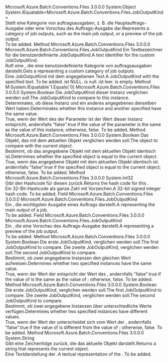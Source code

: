 <Type Name="JobOutputKind" FullName="Microsoft.Azure.Batch.Conventions.Files.JobOutputKind">
  <TypeSignature Language="C#" Value="public sealed class JobOutputKind : IEquatable&lt;Microsoft.Azure.Batch.Conventions.Files.JobOutputKind&gt;" />
  <TypeSignature Language="ILAsm" Value=".class public auto ansi sealed beforefieldinit JobOutputKind extends System.Object implements class System.IEquatable`1&lt;class Microsoft.Azure.Batch.Conventions.Files.JobOutputKind&gt;" />
  <TypeSignature Language="DocId" Value="T:Microsoft.Azure.Batch.Conventions.Files.JobOutputKind" />
  <TypeSignature Language="VB.NET" Value="Public NotInheritable Class JobOutputKind&#xA;Implements IEquatable(Of JobOutputKind)" />
  <TypeSignature Language="F#" Value="type JobOutputKind = class&#xA;    interface IEquatable&lt;JobOutputKind&gt;&#xA;    interface IOutputKind" />
  <AssemblyInfo>
    <AssemblyName>Microsoft.Azure.Batch.Conventions.Files</AssemblyName>
    <AssemblyVersion>3.0.0.0</AssemblyVersion>
  </AssemblyInfo>
  <Base>
    <BaseTypeName>System.Object</BaseTypeName>
  </Base>
  <Interfaces>
    <Interface>
      <InterfaceName>System.IEquatable&lt;Microsoft.Azure.Batch.Conventions.Files.JobOutputKind&gt;</InterfaceName>
    </Interface>
  </Interfaces>
  <Docs>
    <summary>
            <span data-ttu-id="9d816-101">Stellt eine Kategorie von auftragsausgaben, z. B. die Hauptauftrags-Ausgabe oder eine Vorschau des Auftrags-Ausgabe dar.</span><span class="sxs-lookup"><span data-stu-id="9d816-101">Represents a category of job outputs, such as the main job output, or a preview of the job output.</span></span>
            </summary>
    <remarks>To be added.</remarks>
  </Docs>
  <Members>
    <Member MemberName="Custom">
      <MemberSignature Language="C#" Value="public static Microsoft.Azure.Batch.Conventions.Files.JobOutputKind Custom (string text);" />
      <MemberSignature Language="ILAsm" Value=".method public static hidebysig class Microsoft.Azure.Batch.Conventions.Files.JobOutputKind Custom(string text) cil managed" />
      <MemberSignature Language="DocId" Value="M:Microsoft.Azure.Batch.Conventions.Files.JobOutputKind.Custom(System.String)" />
      <MemberSignature Language="VB.NET" Value="Public Shared Function Custom (text As String) As JobOutputKind" />
      <MemberSignature Language="F#" Value="static member Custom : string -&gt; Microsoft.Azure.Batch.Conventions.Files.JobOutputKind" Usage="Microsoft.Azure.Batch.Conventions.Files.JobOutputKind.Custom text" />
      <MemberType>Method</MemberType>
      <AssemblyInfo>
        <AssemblyName>Microsoft.Azure.Batch.Conventions.Files</AssemblyName>
        <AssemblyVersion>3.0.0.0</AssemblyVersion>
      </AssemblyInfo>
      <ReturnValue>
        <ReturnType>Microsoft.Azure.Batch.Conventions.Files.JobOutputKind</ReturnType>
      </ReturnValue>
      <Parameters>
        <Parameter Name="text" Type="System.String" />
      </Parameters>
      <Docs>
        <param name="text"><span data-ttu-id="9d816-102">Ein Textbezeichner für die benutzerdefinierte JobOutputKind.</span><span class="sxs-lookup"><span data-stu-id="9d816-102">A text identifier for the custom JobOutputKind.</span></span></param>
        <summary>
            <span data-ttu-id="9d816-103">Ruft eine <see cref="T:Microsoft.Azure.Batch.Conventions.Files.JobOutputKind" /> , die eine benutzerdefinierte Kategorie von auftragsausgaben darstellt.</span><span class="sxs-lookup"><span data-stu-id="9d816-103">Gets a <see cref="T:Microsoft.Azure.Batch.Conventions.Files.JobOutputKind" /> representing a custom category of job outputs.</span></span>
            </summary>
        <returns><span data-ttu-id="9d816-104">Eine JobOutputKind mit dem angegebenen Text.</span><span class="sxs-lookup"><span data-stu-id="9d816-104">A JobOutputKind with the specified text.</span></span></returns>
        <remarks>To be added.</remarks>
        <exception cref="T:System.ArgumentNullException">
          <span data-ttu-id="9d816-105"><paramref name="text" /> ist NULL.</span><span class="sxs-lookup"><span data-stu-id="9d816-105"><paramref name="text" /> is null.</span></span></exception>
        <exception cref="T:System.ArgumentException">
          <span data-ttu-id="9d816-106"><paramref name="text" /> ist leer.</span><span class="sxs-lookup"><span data-stu-id="9d816-106"><paramref name="text" /> is empty.</span></span></exception>
      </Docs>
    </Member>
    <Member MemberName="Equals">
      <MemberSignature Language="C#" Value="public bool Equals (Microsoft.Azure.Batch.Conventions.Files.JobOutputKind other);" />
      <MemberSignature Language="ILAsm" Value=".method public hidebysig newslot virtual instance bool Equals(class Microsoft.Azure.Batch.Conventions.Files.JobOutputKind other) cil managed" />
      <MemberSignature Language="DocId" Value="M:Microsoft.Azure.Batch.Conventions.Files.JobOutputKind.Equals(Microsoft.Azure.Batch.Conventions.Files.JobOutputKind)" />
      <MemberSignature Language="VB.NET" Value="Public Function Equals (other As JobOutputKind) As Boolean" />
      <MemberSignature Language="F#" Value="override this.Equals : Microsoft.Azure.Batch.Conventions.Files.JobOutputKind -&gt; bool" Usage="jobOutputKind.Equals other" />
      <MemberType>Method</MemberType>
      <Implements>
        <InterfaceMember>M:System.IEquatable`1.Equals(`0)</InterfaceMember>
      </Implements>
      <AssemblyInfo>
        <AssemblyName>Microsoft.Azure.Batch.Conventions.Files</AssemblyName>
        <AssemblyVersion>3.0.0.0</AssemblyVersion>
      </AssemblyInfo>
      <ReturnValue>
        <ReturnType>System.Boolean</ReturnType>
      </ReturnValue>
      <Parameters>
        <Parameter Name="other" Type="Microsoft.Azure.Batch.Conventions.Files.JobOutputKind" />
      </Parameters>
      <Docs>
        <param name="other"><span data-ttu-id="9d816-107">Die JobOutputKind dieser Instanz verglichen werden soll.</span><span class="sxs-lookup"><span data-stu-id="9d816-107">The JobOutputKind to compare to this instance.</span></span></param>
        <summary>
            <span data-ttu-id="9d816-108">Determinates, ob diese Instanz und ein anderes angegebenes <see cref="T:Microsoft.Azure.Batch.Conventions.Files.JobOutputKind" /> denselben Wert haben.</span><span class="sxs-lookup"><span data-stu-id="9d816-108">Determinates whether this instance and another specified <see cref="T:Microsoft.Azure.Batch.Conventions.Files.JobOutputKind" /> have the same value.</span></span>
            </summary>
        <returns><span data-ttu-id="9d816-109">True, wenn der Wert des der <paramref name="other" /> Parameter ist der Wert dieser Instanz entspricht, andernfalls "false".</span><span class="sxs-lookup"><span data-stu-id="9d816-109">true if the value of the <paramref name="other" /> parameter is the same as the value of this instance; otherwise, false.</span></span></returns>
        <remarks>To be added.</remarks>
      </Docs>
    </Member>
    <Member MemberName="Equals">
      <MemberSignature Language="C#" Value="public override bool Equals (object obj);" />
      <MemberSignature Language="ILAsm" Value=".method public hidebysig virtual instance bool Equals(object obj) cil managed" />
      <MemberSignature Language="DocId" Value="M:Microsoft.Azure.Batch.Conventions.Files.JobOutputKind.Equals(System.Object)" />
      <MemberSignature Language="VB.NET" Value="Public Overrides Function Equals (obj As Object) As Boolean" />
      <MemberSignature Language="F#" Value="override this.Equals : obj -&gt; bool" Usage="jobOutputKind.Equals obj" />
      <MemberType>Method</MemberType>
      <AssemblyInfo>
        <AssemblyName>Microsoft.Azure.Batch.Conventions.Files</AssemblyName>
        <AssemblyVersion>3.0.0.0</AssemblyVersion>
      </AssemblyInfo>
      <ReturnValue>
        <ReturnType>System.Boolean</ReturnType>
      </ReturnValue>
      <Parameters>
        <Parameter Name="obj" Type="System.Object" />
      </Parameters>
      <Docs>
        <param name="obj"><span data-ttu-id="9d816-110">Das Objekt, das mit dem aktuellen Objekt verglichen werden soll.</span><span class="sxs-lookup"><span data-stu-id="9d816-110">The object to compare with the current object.</span></span></param>
        <summary>
            <span data-ttu-id="9d816-111">Bestimmt, ob das angegebene Objekt mit dem aktuellen Objekt identisch ist.</span><span class="sxs-lookup"><span data-stu-id="9d816-111">Determines whether the specified object is equal to the current object.</span></span>
            </summary>
        <returns><span data-ttu-id="9d816-112">True, wenn das angegebene Objekt mit dem aktuellen Objekt identisch ist. andernfalls "false".</span><span class="sxs-lookup"><span data-stu-id="9d816-112">true if the specified object is equal to the current object; otherwise, false.</span></span></returns>
        <remarks>To be added.</remarks>
      </Docs>
    </Member>
    <Member MemberName="GetHashCode">
      <MemberSignature Language="C#" Value="public override int GetHashCode ();" />
      <MemberSignature Language="ILAsm" Value=".method public hidebysig virtual instance int32 GetHashCode() cil managed" />
      <MemberSignature Language="DocId" Value="M:Microsoft.Azure.Batch.Conventions.Files.JobOutputKind.GetHashCode" />
      <MemberSignature Language="VB.NET" Value="Public Overrides Function GetHashCode () As Integer" />
      <MemberSignature Language="F#" Value="override this.GetHashCode : unit -&gt; int" Usage="jobOutputKind.GetHashCode " />
      <MemberType>Method</MemberType>
      <AssemblyInfo>
        <AssemblyName>Microsoft.Azure.Batch.Conventions.Files</AssemblyName>
        <AssemblyVersion>3.0.0.0</AssemblyVersion>
      </AssemblyInfo>
      <ReturnValue>
        <ReturnType>System.Int32</ReturnType>
      </ReturnValue>
      <Parameters />
      <Docs>
        <summary>
            <span data-ttu-id="9d816-113">Gibt den Hashcode für diesen <see cref="T:Microsoft.Azure.Batch.Conventions.Files.JobOutputKind" /> zurück.</span><span class="sxs-lookup"><span data-stu-id="9d816-113">Returns the hash code for this <see cref="T:Microsoft.Azure.Batch.Conventions.Files.JobOutputKind" />.</span></span>
            </summary>
        <returns><span data-ttu-id="9d816-114">Ein 32-Bit-Hashcode als ganze Zahl mit Vorzeichen.</span><span class="sxs-lookup"><span data-stu-id="9d816-114">A 32-bit signed integer hash code.</span></span></returns>
        <remarks>To be added.</remarks>
      </Docs>
    </Member>
    <Member MemberName="JobOutput">
      <MemberSignature Language="C#" Value="public static readonly Microsoft.Azure.Batch.Conventions.Files.JobOutputKind JobOutput;" />
      <MemberSignature Language="ILAsm" Value=".field public static initonly class Microsoft.Azure.Batch.Conventions.Files.JobOutputKind JobOutput" />
      <MemberSignature Language="DocId" Value="F:Microsoft.Azure.Batch.Conventions.Files.JobOutputKind.JobOutput" />
      <MemberSignature Language="VB.NET" Value="Public Shared ReadOnly JobOutput As JobOutputKind " />
      <MemberSignature Language="F#" Value=" staticval mutable JobOutput : Microsoft.Azure.Batch.Conventions.Files.JobOutputKind" Usage="Microsoft.Azure.Batch.Conventions.Files.JobOutputKind.JobOutput" />
      <MemberType>Field</MemberType>
      <AssemblyInfo>
        <AssemblyName>Microsoft.Azure.Batch.Conventions.Files</AssemblyName>
        <AssemblyVersion>3.0.0.0</AssemblyVersion>
      </AssemblyInfo>
      <ReturnValue>
        <ReturnType>Microsoft.Azure.Batch.Conventions.Files.JobOutputKind</ReturnType>
      </ReturnValue>
      <Docs>
        <summary>
            <span data-ttu-id="9d816-115">Ein <see cref="T:Microsoft.Azure.Batch.Conventions.Files.JobOutputKind" /> , die wichtigsten Ausgabe eines Auftrags darstellt.</span><span class="sxs-lookup"><span data-stu-id="9d816-115">A <see cref="T:Microsoft.Azure.Batch.Conventions.Files.JobOutputKind" /> representing the main output of a job.</span></span>
            </summary>
        <remarks>To be added.</remarks>
      </Docs>
    </Member>
    <Member MemberName="JobPreview">
      <MemberSignature Language="C#" Value="public static readonly Microsoft.Azure.Batch.Conventions.Files.JobOutputKind JobPreview;" />
      <MemberSignature Language="ILAsm" Value=".field public static initonly class Microsoft.Azure.Batch.Conventions.Files.JobOutputKind JobPreview" />
      <MemberSignature Language="DocId" Value="F:Microsoft.Azure.Batch.Conventions.Files.JobOutputKind.JobPreview" />
      <MemberSignature Language="VB.NET" Value="Public Shared ReadOnly JobPreview As JobOutputKind " />
      <MemberSignature Language="F#" Value=" staticval mutable JobPreview : Microsoft.Azure.Batch.Conventions.Files.JobOutputKind" Usage="Microsoft.Azure.Batch.Conventions.Files.JobOutputKind.JobPreview" />
      <MemberType>Field</MemberType>
      <AssemblyInfo>
        <AssemblyName>Microsoft.Azure.Batch.Conventions.Files</AssemblyName>
        <AssemblyVersion>3.0.0.0</AssemblyVersion>
      </AssemblyInfo>
      <ReturnValue>
        <ReturnType>Microsoft.Azure.Batch.Conventions.Files.JobOutputKind</ReturnType>
      </ReturnValue>
      <Docs>
        <summary>
            <span data-ttu-id="9d816-116">Ein <see cref="T:Microsoft.Azure.Batch.Conventions.Files.JobOutputKind" /> , die eine Vorschau des Auftrags-Ausgabe darstellt.</span><span class="sxs-lookup"><span data-stu-id="9d816-116">A <see cref="T:Microsoft.Azure.Batch.Conventions.Files.JobOutputKind" /> representing a preview of the job output.</span></span>
            </summary>
        <remarks>To be added.</remarks>
      </Docs>
    </Member>
    <Member MemberName="op_Equality">
      <MemberSignature Language="C#" Value="public static bool operator == (Microsoft.Azure.Batch.Conventions.Files.JobOutputKind x, Microsoft.Azure.Batch.Conventions.Files.JobOutputKind y);" />
      <MemberSignature Language="ILAsm" Value=".method public static hidebysig specialname bool op_Equality(class Microsoft.Azure.Batch.Conventions.Files.JobOutputKind x, class Microsoft.Azure.Batch.Conventions.Files.JobOutputKind y) cil managed" />
      <MemberSignature Language="DocId" Value="M:Microsoft.Azure.Batch.Conventions.Files.JobOutputKind.op_Equality(Microsoft.Azure.Batch.Conventions.Files.JobOutputKind,Microsoft.Azure.Batch.Conventions.Files.JobOutputKind)" />
      <MemberSignature Language="VB.NET" Value="Public Shared Operator == (x As JobOutputKind, y As JobOutputKind) As Boolean" />
      <MemberSignature Language="F#" Value="static member ( = ) : Microsoft.Azure.Batch.Conventions.Files.JobOutputKind * Microsoft.Azure.Batch.Conventions.Files.JobOutputKind -&gt; bool" Usage="x = y" />
      <MemberType>Method</MemberType>
      <AssemblyInfo>
        <AssemblyName>Microsoft.Azure.Batch.Conventions.Files</AssemblyName>
        <AssemblyVersion>3.0.0.0</AssemblyVersion>
      </AssemblyInfo>
      <ReturnValue>
        <ReturnType>System.Boolean</ReturnType>
      </ReturnValue>
      <Parameters>
        <Parameter Name="x" Type="Microsoft.Azure.Batch.Conventions.Files.JobOutputKind" />
        <Parameter Name="y" Type="Microsoft.Azure.Batch.Conventions.Files.JobOutputKind" />
      </Parameters>
      <Docs>
        <param name="x"><span data-ttu-id="9d816-117">Die erste JobOutputKind, verglichen werden soll.</span><span class="sxs-lookup"><span data-stu-id="9d816-117">The first JobOutputKind to compare.</span></span></param>
        <param name="y"><span data-ttu-id="9d816-118">Die zweite JobOutputKind, verglichen werden soll.</span><span class="sxs-lookup"><span data-stu-id="9d816-118">The second JobOutputKind to compare.</span></span></param>
        <summary>
            <span data-ttu-id="9d816-119">Bestimmt, ob zwei angegebene <see cref="T:Microsoft.Azure.Batch.Conventions.Files.JobOutputKind" /> Instanzen den gleichen Wert aufweisen.</span><span class="sxs-lookup"><span data-stu-id="9d816-119">Determines whether two specified <see cref="T:Microsoft.Azure.Batch.Conventions.Files.JobOutputKind" /> instances have the same value.</span></span>
            </summary>
        <returns><span data-ttu-id="9d816-120">True, wenn der Wert der <paramref name="x" /> entspricht der Wert des <paramref name="y" />, andernfalls "false".</span><span class="sxs-lookup"><span data-stu-id="9d816-120">true if the value of <paramref name="x" /> is the same as the value of <paramref name="y" />; otherwise, false.</span></span></returns>
        <remarks>To be added.</remarks>
      </Docs>
    </Member>
    <Member MemberName="op_Inequality">
      <MemberSignature Language="C#" Value="public static bool operator != (Microsoft.Azure.Batch.Conventions.Files.JobOutputKind x, Microsoft.Azure.Batch.Conventions.Files.JobOutputKind y);" />
      <MemberSignature Language="ILAsm" Value=".method public static hidebysig specialname bool op_Inequality(class Microsoft.Azure.Batch.Conventions.Files.JobOutputKind x, class Microsoft.Azure.Batch.Conventions.Files.JobOutputKind y) cil managed" />
      <MemberSignature Language="DocId" Value="M:Microsoft.Azure.Batch.Conventions.Files.JobOutputKind.op_Inequality(Microsoft.Azure.Batch.Conventions.Files.JobOutputKind,Microsoft.Azure.Batch.Conventions.Files.JobOutputKind)" />
      <MemberSignature Language="VB.NET" Value="Public Shared Operator != (x As JobOutputKind, y As JobOutputKind) As Boolean" />
      <MemberSignature Language="F#" Value="static member op_Inequality : Microsoft.Azure.Batch.Conventions.Files.JobOutputKind * Microsoft.Azure.Batch.Conventions.Files.JobOutputKind -&gt; bool" Usage="Microsoft.Azure.Batch.Conventions.Files.JobOutputKind.op_Inequality (x, y)" />
      <MemberType>Method</MemberType>
      <AssemblyInfo>
        <AssemblyName>Microsoft.Azure.Batch.Conventions.Files</AssemblyName>
        <AssemblyVersion>3.0.0.0</AssemblyVersion>
      </AssemblyInfo>
      <ReturnValue>
        <ReturnType>System.Boolean</ReturnType>
      </ReturnValue>
      <Parameters>
        <Parameter Name="x" Type="Microsoft.Azure.Batch.Conventions.Files.JobOutputKind" />
        <Parameter Name="y" Type="Microsoft.Azure.Batch.Conventions.Files.JobOutputKind" />
      </Parameters>
      <Docs>
        <param name="x"><span data-ttu-id="9d816-121">Die erste JobOutputKind, verglichen werden soll.</span><span class="sxs-lookup"><span data-stu-id="9d816-121">The first JobOutputKind to compare.</span></span></param>
        <param name="y"><span data-ttu-id="9d816-122">Die zweite JobOutputKind, verglichen werden soll.</span><span class="sxs-lookup"><span data-stu-id="9d816-122">The second JobOutputKind to compare.</span></span></param>
        <summary>
            <span data-ttu-id="9d816-123">Bestimmt, ob zwei angegebene <see cref="T:Microsoft.Azure.Batch.Conventions.Files.JobOutputKind" /> Instanzen über unterschiedliche Werte verfügen.</span><span class="sxs-lookup"><span data-stu-id="9d816-123">Determines whether two specified <see cref="T:Microsoft.Azure.Batch.Conventions.Files.JobOutputKind" /> instances have different values.</span></span>
            </summary>
        <returns><span data-ttu-id="9d816-124">True, wenn der Wert der <paramref name="x" /> unterscheidet sich vom Wert der <paramref name="y" />, andernfalls "false".</span><span class="sxs-lookup"><span data-stu-id="9d816-124">true if the value of <paramref name="x" /> is different from the value of <paramref name="y" />; otherwise, false.</span></span></returns>
        <remarks>To be added.</remarks>
      </Docs>
    </Member>
    <Member MemberName="ToString">
      <MemberSignature Language="C#" Value="public override string ToString ();" />
      <MemberSignature Language="ILAsm" Value=".method public hidebysig virtual instance string ToString() cil managed" />
      <MemberSignature Language="DocId" Value="M:Microsoft.Azure.Batch.Conventions.Files.JobOutputKind.ToString" />
      <MemberSignature Language="VB.NET" Value="Public Overrides Function ToString () As String" />
      <MemberSignature Language="F#" Value="override this.ToString : unit -&gt; string" Usage="jobOutputKind.ToString " />
      <MemberType>Method</MemberType>
      <AssemblyInfo>
        <AssemblyName>Microsoft.Azure.Batch.Conventions.Files</AssemblyName>
        <AssemblyVersion>3.0.0.0</AssemblyVersion>
      </AssemblyInfo>
      <ReturnValue>
        <ReturnType>System.String</ReturnType>
      </ReturnValue>
      <Parameters />
      <Docs>
        <summary>
            <span data-ttu-id="9d816-125">Gibt eine Zeichenfolge zurück, die das aktuelle Objekt darstellt.</span><span class="sxs-lookup"><span data-stu-id="9d816-125">Returns a string that represents the current object.</span></span>
            </summary>
        <returns><span data-ttu-id="9d816-126">Eine Textdarstellung der <see cref="T:Microsoft.Azure.Batch.Conventions.Files.JobOutputKind" />.</span><span class="sxs-lookup"><span data-stu-id="9d816-126">A textual representation of the <see cref="T:Microsoft.Azure.Batch.Conventions.Files.JobOutputKind" />.</span></span></returns>
        <remarks>To be added.</remarks>
      </Docs>
    </Member>
  </Members>
</Type>